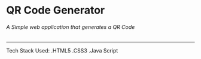 # QR Code Generator

###### A Simple web application that generates a QR Code

-----------------------------------------------------------
Tech Stack Used:
.HTML5
.CSS3
.Java Script
